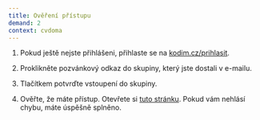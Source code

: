```yaml
---
title: Ověření přístupu
demand: 2
context: cvdoma
---
```


1. Pokud ještě nejste přihlášeni, přihlaste se na [kodim.cz/prihlasit](https://kodim.cz/prihlasit).

1. Proklikněte pozvánkový odkaz do skupiny, který jste dostali v e-mailu.

1. Tlačítkem potvrďte vstoupení do skupiny.

1. Ověřte, že máte přístup. Otevřete si [tuto stránku](/kurzy/daweb/priprava/overeni-pristupu/overeni). Pokud vám nehlásí chybu, máte úspěšně splněno.

